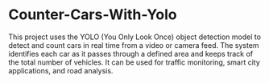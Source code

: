 # Counter-Cars-With-Yolo
This project uses the YOLO (You Only Look Once) object detection model to detect and count cars in real time from a video or camera feed. The system identifies each car as it passes through a defined area and keeps track of the total number of vehicles. It can be used for traffic monitoring, smart city applications, and road analysis.
